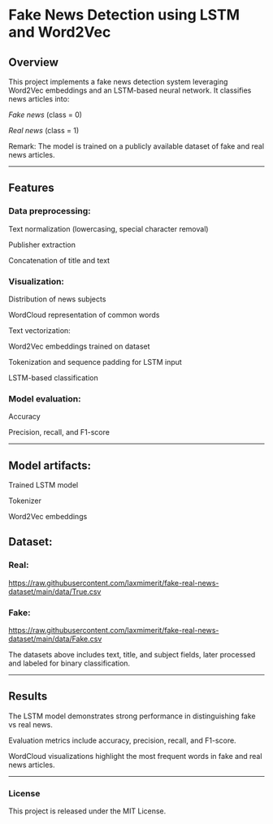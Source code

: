 # Fake News Detection using LSTM and Word2Vec
## Overview

This project implements a fake news detection system leveraging Word2Vec embeddings and an LSTM-based neural network. It classifies news articles into:

*Fake news* (class = 0)

*Real news* (class = 1)

Remark: The model is trained on a publicly available dataset of fake and real news articles.

---

## Features

### Data preprocessing:

Text normalization (lowercasing, special character removal)

Publisher extraction

Concatenation of title and text

### Visualization:

Distribution of news subjects

WordCloud representation of common words

Text vectorization:

Word2Vec embeddings trained on dataset

Tokenization and sequence padding for LSTM input

LSTM-based classification

### Model evaluation:

Accuracy

Precision, recall, and F1-score

---

## Model artifacts:

Trained LSTM model

Tokenizer

Word2Vec embeddings

## Dataset:
### Real:
https://raw.githubusercontent.com/laxmimerit/fake-real-news-dataset/main/data/True.csv
### Fake:
https://raw.githubusercontent.com/laxmimerit/fake-real-news-dataset/main/data/Fake.csv

The datasets above includes text, title, and subject fields, later processed and labeled for binary classification.

---

## Results

The LSTM model demonstrates strong performance in distinguishing fake vs real news.

Evaluation metrics include accuracy, precision, recall, and F1-score.

WordCloud visualizations highlight the most frequent words in fake and real news articles.

---

### License
This project is released under the MIT License.
